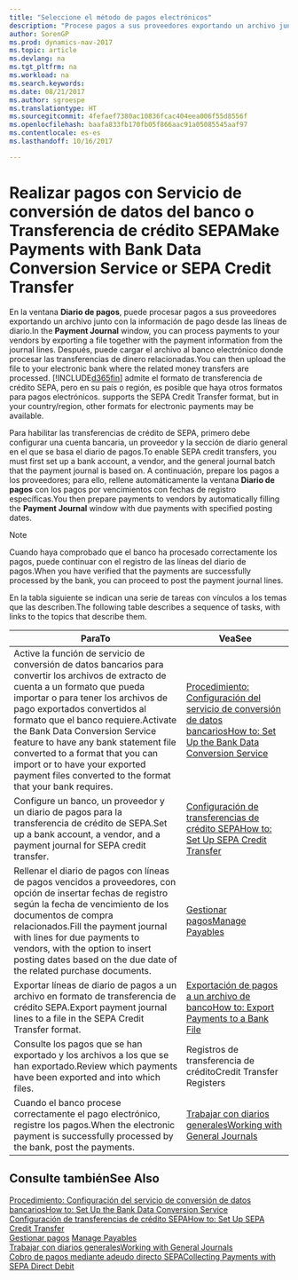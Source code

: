 ```yaml
---
title: "Seleccione el método de pagos electrónicos"
description: "Procese pagos a sus proveedores exportando un archivo junto con la información de pago desde las líneas de diario."
author: SorenGP
ms.prod: dynamics-nav-2017
ms.topic: article
ms.devlang: na
ms.tgt_pltfrm: na
ms.workload: na
ms.search.keywords: 
ms.date: 08/21/2017
ms.author: sgroespe
ms.translationtype: HT
ms.sourcegitcommit: 4fefaef7380ac10836fcac404eea006f55d8556f
ms.openlocfilehash: baafa833fb170fb05f866aac91a05085545aaf97
ms.contentlocale: es-es
ms.lasthandoff: 10/16/2017

---
```

# <a name="make-payments-with-bank-data-conversion-service-or-sepa-credit-transfer"></a><span data-ttu-id="682b4-103">Realizar pagos con Servicio de conversión de datos del banco o Transferencia de crédito SEPA</span><span class="sxs-lookup"><span data-stu-id="682b4-103">Make Payments with Bank Data Conversion Service or SEPA Credit Transfer</span></span>
<span data-ttu-id="682b4-104">En la ventana **Diario de pagos**, puede procesar pagos a sus proveedores exportando un archivo junto con la información de pago desde las líneas de diario.</span><span class="sxs-lookup"><span data-stu-id="682b4-104">In the **Payment Journal** window, you can process payments to your vendors by exporting a file together with the payment information from the journal lines.</span></span> <span data-ttu-id="682b4-105">Después, puede cargar el archivo al banco electrónico donde procesar las transferencias de dinero relacionadas.</span><span class="sxs-lookup"><span data-stu-id="682b4-105">You can then upload the file to your electronic bank where the related money transfers are processed.</span></span> [!INCLUDE[d365fin](includes/d365fin_md.md)]<span data-ttu-id="682b4-106"> admite el formato de transferencia de crédito SEPA, pero en su país o región, es posible que haya otros formatos para pagos electrónicos.</span><span class="sxs-lookup"><span data-stu-id="682b4-106"> supports the SEPA Credit Transfer format, but in your country/region, other formats for electronic payments may be available.</span></span>   

 <span data-ttu-id="682b4-107">Para habilitar las transferencias de crédito de SEPA, primero debe configurar una cuenta bancaria, un proveedor y la sección de diario general en el que se basa el diario de pagos.</span><span class="sxs-lookup"><span data-stu-id="682b4-107">To enable SEPA credit transfers, you must first set up a bank account, a vendor, and the general journal batch that the payment journal is based on.</span></span> <span data-ttu-id="682b4-108">A continuación, prepare los pagos a los proveedores; para ello, rellene automáticamente la ventana **Diario de pagos** con los pagos por vencimientos con fechas de registro específicas.</span><span class="sxs-lookup"><span data-stu-id="682b4-108">You then prepare payments to vendors by automatically filling the **Payment Journal** window with due payments with specified posting dates.</span></span>  

> [!NOTE]  
>  <span data-ttu-id="682b4-109">Cuando haya comprobado que el banco ha procesado correctamente los pagos, puede continuar con el registro de las líneas del diario de pagos.</span><span class="sxs-lookup"><span data-stu-id="682b4-109">When you have verified that the payments are successfully processed by the bank, you can proceed to post the payment journal lines.</span></span>  

 <span data-ttu-id="682b4-110">En la tabla siguiente se indican una serie de tareas con vínculos a los temas que las describen.</span><span class="sxs-lookup"><span data-stu-id="682b4-110">The following table describes a sequence of tasks, with links to the topics that describe them.</span></span>   

|<span data-ttu-id="682b4-111">**Para**</span><span class="sxs-lookup"><span data-stu-id="682b4-111">**To**</span></span>|<span data-ttu-id="682b4-112">**Vea**</span><span class="sxs-lookup"><span data-stu-id="682b4-112">**See**</span></span>|  
|------------|-------------|  
|<span data-ttu-id="682b4-113">Active la función de servicio de conversión de datos bancarios para convertir los archivos de extracto de cuenta a un formato que pueda importar o para tener los archivos de pago exportados convertidos al formato que el banco requiere.</span><span class="sxs-lookup"><span data-stu-id="682b4-113">Activate the Bank Data Conversion Service feature to have any bank statement file converted to a format that you can import or to have your exported payment files converted to the format that your bank requires.</span></span>|[<span data-ttu-id="682b4-114">Procedimiento: Configuración del servicio de conversión de datos bancarios</span><span class="sxs-lookup"><span data-stu-id="682b4-114">How to: Set Up the Bank Data Conversion Service</span></span>](bank-how-setup-bank-data-conversion-service.md)|  
|<span data-ttu-id="682b4-115">Configure un banco, un proveedor y un diario de pagos para la transferencia de crédito de SEPA.</span><span class="sxs-lookup"><span data-stu-id="682b4-115">Set up a bank account, a vendor, and a payment journal for SEPA credit transfer.</span></span>|[<span data-ttu-id="682b4-116">Configuración de transferencias de crédito SEPA</span><span class="sxs-lookup"><span data-stu-id="682b4-116">How to: Set Up SEPA Credit Transfer</span></span>](finance-how-to-set-up-sepa-credit-transfer.md)|  
|<span data-ttu-id="682b4-117">Rellenar el diario de pagos con líneas de pagos vencidos a proveedores, con opción de insertar fechas de registro según la fecha de vencimiento de los documentos de compra relacionados.</span><span class="sxs-lookup"><span data-stu-id="682b4-117">Fill the payment journal with lines for due payments to vendors, with the option to insert posting dates based on the due date of the related purchase documents.</span></span>|[<span data-ttu-id="682b4-118">Gestionar pagos</span><span class="sxs-lookup"><span data-stu-id="682b4-118">Manage Payables</span></span>](payables-manage-payables.md)|  
|<span data-ttu-id="682b4-119">Exportar líneas de diario de pagos a un archivo en formato de transferencia de crédito SEPA.</span><span class="sxs-lookup"><span data-stu-id="682b4-119">Export payment journal lines to a file in the SEPA Credit Transfer format.</span></span>|[<span data-ttu-id="682b4-120">Exportación de pagos a un archivo de banco</span><span class="sxs-lookup"><span data-stu-id="682b4-120">How to: Export Payments to a Bank File</span></span>](payables-how-export-payments-bank-file.md)|  
|<span data-ttu-id="682b4-121">Consulte los pagos que se han exportado y los archivos a los que se han exportado.</span><span class="sxs-lookup"><span data-stu-id="682b4-121">Review which payments have been exported and into which files.</span></span>|<span data-ttu-id="682b4-122">Registros de transferencia de crédito</span><span class="sxs-lookup"><span data-stu-id="682b4-122">Credit Transfer Registers</span></span>|  
|<span data-ttu-id="682b4-123">Cuando el banco procese correctamente el pago electrónico, registre los pagos.</span><span class="sxs-lookup"><span data-stu-id="682b4-123">When the electronic payment is successfully processed by the bank, post the payments.</span></span>|[<span data-ttu-id="682b4-124">Trabajar con diarios generales</span><span class="sxs-lookup"><span data-stu-id="682b4-124">Working with General Journals</span></span>](ui-work-general-journals.md)|  

## <a name="see-also"></a><span data-ttu-id="682b4-125">Consulte también</span><span class="sxs-lookup"><span data-stu-id="682b4-125">See Also</span></span>  
[<span data-ttu-id="682b4-126">Procedimiento: Configuración del servicio de conversión de datos bancarios</span><span class="sxs-lookup"><span data-stu-id="682b4-126">How to: Set Up the Bank Data Conversion Service</span></span>](bank-how-setup-bank-data-conversion-service.md)  
[<span data-ttu-id="682b4-127">Configuración de transferencias de crédito SEPA</span><span class="sxs-lookup"><span data-stu-id="682b4-127">How to: Set Up SEPA Credit Transfer</span></span>](finance-how-to-set-up-sepa-credit-transfer.md)  
<span data-ttu-id="682b4-128">[Gestionar pagos](payables-manage-payables.md) </span><span class="sxs-lookup"><span data-stu-id="682b4-128">[Manage Payables](payables-manage-payables.md) </span></span>  
[<span data-ttu-id="682b4-129">Trabajar con diarios generales</span><span class="sxs-lookup"><span data-stu-id="682b4-129">Working with General Journals</span></span>](ui-work-general-journals.md)  
[<span data-ttu-id="682b4-130">Cobro de pagos mediante adeudo directo SEPA</span><span class="sxs-lookup"><span data-stu-id="682b4-130">Collecting Payments with SEPA Direct Debit</span></span>](finance-collect-payments-with-sepa-direct-debit.md)   

